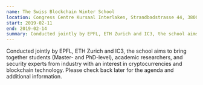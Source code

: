 ```yaml
---
name: The Swiss Blockchain Winter School
location: Congress Centre Kursaal Interlaken, Strandbadstrasse 44, 3800 Interlaken, Switzland
start: 2019-02-11
end: 2019-02-14
summary: Conducted jointly by EPFL, ETH Zurich and IC3, the school aims to bring together students (Master- and PhD-level), academic researchers, and security experts from industry with an interest in cryptocurrencies and blockchain technology. Please check back later for the agenda and additional information.
---
```


Conducted jointly by EPFL, ETH Zurich and IC3, the school aims to bring together students (Master- and PhD-level), academic researchers, and security experts from industry with an interest in cryptocurrencies and blockchain technology. Please check back later for the agenda and additional information.
